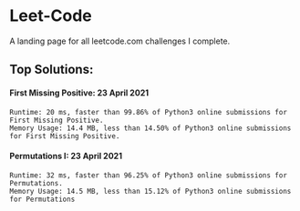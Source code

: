 # Leet-Code

A landing page for all leetcode.com challenges I complete.

## Top Solutions:
#### First Missing Positive: 23 April 2021
    Runtime: 20 ms, faster than 99.86% of Python3 online submissions for First Missing Positive.
    Memory Usage: 14.4 MB, less than 14.50% of Python3 online submissions for First Missing Positive.
#### Permutations I: 23 April 2021
    Runtime: 32 ms, faster than 96.25% of Python3 online submissions for Permutations.
    Memory Usage: 14.5 MB, less than 15.12% of Python3 online submissions for Permutations
